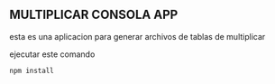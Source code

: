 ## MULTIPLICAR CONSOLA APP

esta es una aplicacion para generar archivos de tablas de multiplicar 

ejecutar este comando 


```
npm install
```